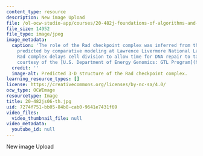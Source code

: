 ```yaml
---
content_type: resource
description: New image Upload
file: /ol-ocw-studio-app/courses/20-482j-foundations-of-algorithms-and-computational-techniques-in-systems-biology-spring-2006/7274f751bb0584b8cab09641e7431f69_20-482js06-th.jpg
file_size: 14952
file_type: image/jpeg
image_metadata:
  caption: 'The role of the Rad checkpoint complex was inferred from the 3-D structure
    predicted by comparative modeling at Lawrence Livermore National Laboratory. The
    Rad complex delays cell division to allow time for DNA repair to take place. (Image
    courtesy of the [U.S. Department of Energy Genomics: GTL Program](http://doegenomestolife.org/).)'
  credit: ''
  image-alt: Predicted 3-D structure of the Rad checkpoint complex.
learning_resource_types: []
license: https://creativecommons.org/licenses/by-nc-sa/4.0/
ocw_type: OCWImage
resourcetype: Image
title: 20-482js06-th.jpg
uid: 7274f751-bb05-84b8-cab0-9641e7431f69
video_files:
  video_thumbnail_file: null
video_metadata:
  youtube_id: null
---
```

New image Upload